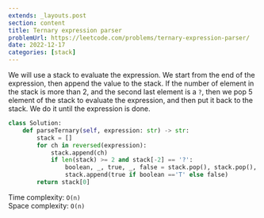 ```yaml
---
extends: _layouts.post
section: content
title: Ternary expression parser
problemUrl: https://leetcode.com/problems/ternary-expression-parser/
date: 2022-12-17
categories: [stack]
---
```


We will use a stack to evaluate the expression. We start from the end of the expression, then append the value to the stack. If the number of element in the stack is more than 2, and the second last element is a `?`, then we pop 5 element of the stack to evaluate the expression, and then put it back to the stack. We do it until the expression is done.

```python
class Solution:
    def parseTernary(self, expression: str) -> str:
        stack = []
        for ch in reversed(expression):
            stack.append(ch)
            if len(stack) >= 2 and stack[-2] == '?':
                boolean, _, true, _, false = stack.pop(), stack.pop(), stack.pop(), stack.pop(), stack.pop()
                stack.append(true if boolean =='T' else false)
        return stack[0]
```

Time complexity: `O(n)` <br/>
Space complexity: `O(n)`
